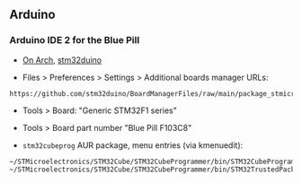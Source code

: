 ## Arduino

### Arduino IDE 2 for the Blue Pill

- [On Arch](https://kimxilxyong.medium.com/programming-stm32f7-boards-with-the-arduino-2-0-ide-on-arch-f47c221eb7c7),
[stm32duino](https://github.com/stm32duino)

- Files > Preferences > Settings > Additional boards manager URLs:
```
https://github.com/stm32duino/BoardManagerFiles/raw/main/package_stmicroelectronics_index.json
```
- Tools > Board: "Generic STM32F1 series"

- Tools > Board part number "Blue Pill F103C8"

- `stm32cubeprog` AUR package, menu entries (via kmenuedit):
```
~/STMicroelectronics/STM32Cube/STM32CubeProgrammer/bin/STM32CubeProgrammer
~/STMicroelectronics/STM32Cube/STM32CubeProgrammer/bin/STM32TrustedPackageCreator
```
